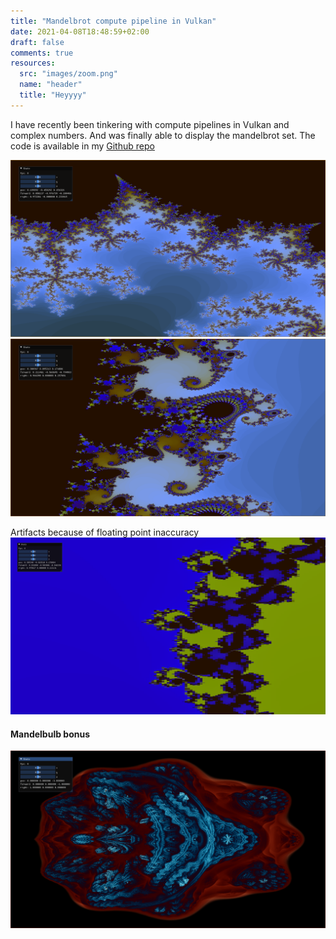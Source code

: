 ```yaml
---
title: "Mandelbrot compute pipeline in Vulkan"
date: 2021-04-08T18:48:59+02:00
draft: false
comments: true
resources:
  src: "images/zoom.png"
  name: "header"
  title: "Heyyyy"
---
```


I have recently been tinkering with compute pipelines in Vulkan and complex numbers. And was finally able to display the mandelbrot set. The code is available in my [Github repo](https://github.com/angelocarly/VulkanEngine)

![zoom1](images/zoom.png)
![zoom2](images/zoom2.png)

Artifacts because of floating point inaccuracy
![Artefacts because of float inaccuracy](images/zoom3.png)

#### Mandelbulb bonus
![mandelbulb](images/mandelbulb.png)
